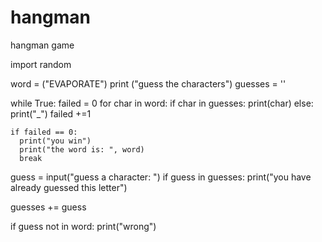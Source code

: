 # hangman
hangman game

import random
 
word = ("EVAPORATE")
print ("guess the characters")
guesses = ''

while True:
  failed = 0
  for char in word:
    if char in guesses:
      print(char)
    else:
      print("_")
    failed +=1
    
    if failed == 0:
      print("you win")
      print("the word is: ", word)
      break
    
  guess = input("guess a character: ")
  if guess in guesses:
    print("you have already guessed this letter")
    
  guesses += guess
  
  if guess not in word:
    print("wrong")
  
    
